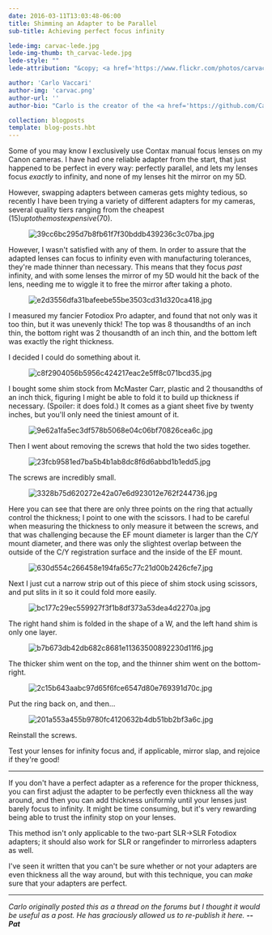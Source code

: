 ```yaml
---
date: 2016-03-11T13:03:48-06:00 
title: Shimming an Adapter to be Parallel
sub-title: Achieving perfect focus infinity

lede-img: carvac-lede.jpg
lede-img-thumb: th_carvac-lede.jpg
lede-style: ""
lede-attribution: "&copy; <a href='https://www.flickr.com/photos/carvac/'>Carlo Vaccari</a>"

author: 'Carlo Vaccari'
author-img: 'carvac.png'
author-url: ''
author-bio: "Carlo is the creator of the <a href='https://github.com/CarVac/filmulator-gui'>Filmulator</a> project and owns too many manual lenses.<br>You can find his photography on <a href='https://www.flickr.com/photos/carvac/'>Flickr</a> and his <a href='https://github.com/CarVac'>projects on Github</a>."

collection: blogposts 
template: blog-posts.hbt
---
```


Some of you may know I exclusively use Contax manual focus lenses on my Canon cameras. I have had one reliable adapter from the start, that just happened to be perfect in every way: perfectly parallel, and lets my lenses focus *exactly* to infinity, and none of my lenses hit the mirror on my 5D.


However, swapping adapters between cameras gets mighty tedious, so recently I have been trying a variety of different adapters for my cameras, several quality tiers ranging from the cheapest ($15) up to the most expensive ($70).

<!-- more -->

<figure>
<img src='39cc6bc295d7b8fb61f7f30bddb439236c3c07ba.jpg' alt='39cc6bc295d7b8fb61f7f30bddb439236c3c07ba.jpg'>
</figure>

However, I wasn't satisfied with any of them. In order to assure that the adapted lenses can focus to infinity even with manufacturing tolerances, they're made thinner than necessary. This means that they focus *past* infinity, and with some lenses the mirror of my 5D would hit the back of the lens, needing me to wiggle it to free the mirror after taking a photo.

<figure>
<img src='e2d3556dfa31bafeebe55be3503cd31d320ca418.jpg' alt='e2d3556dfa31bafeebe55be3503cd31d320ca418.jpg'>
</figure>

I measured my fancier Fotodiox Pro adapter, and found that not only was it too thin, but it was unevenly thick! The top was 8 thousandths of an inch thin, the bottom right was 2 thousandth of an inch thin, and the bottom left was exactly the right thickness.

I decided I could do something about it.

<figure>
<img src='c8f2904056b5956c424217eac2e5ff8c071bcd35.jpg' alt='c8f2904056b5956c424217eac2e5ff8c071bcd35.jpg'>
</figure>

I bought some shim stock from McMaster Carr, plastic and 2 thousandths of an inch thick, figuring I might be able to fold it to build up thickness if necessary. (Spoiler: it does fold.) It comes as a giant sheet five by twenty inches, but you'll only need the tiniest amount of it.

<figure>
<img src='9e62a1fa5ec3df578b5068e04c06bf70826cea6c.jpg' alt='9e62a1fa5ec3df578b5068e04c06bf70826cea6c.jpg'>
</figure>

Then I went about removing the screws that hold the two sides together.

<figure>
<img src='23fcb9581ed7ba5b4b1ab8dc8f6d6abbd1b1edd5.jpg' alt='23fcb9581ed7ba5b4b1ab8dc8f6d6abbd1b1edd5.jpg'>
</figure>

The screws are incredibly small.

<figure>
<img src='3328b75d620272e42a07e6d923012e762f244736.jpg' alt='3328b75d620272e42a07e6d923012e762f244736.jpg'>
</figure>

Here you can see that there are only three points on the ring that actually control the thickness; I point to one with the scissors. I had to be careful when measuring the thickness to only measure it between the screws, and that was challenging because the EF mount diameter is larger than the C/Y mount diameter, and there was only the slightest overlap between the outside of the C/Y registration surface and the inside of the EF mount.

<figure>
<img src='630d554c266458e194fa65c77c21d00b2426cfe7.jpg' alt='630d554c266458e194fa65c77c21d00b2426cfe7.jpg'>
</figure>

Next I just cut a narrow strip out of this piece of shim stock using scissors, and put slits in it so it could fold more easily.

<figure>
<img src='bc177c29ec559927f3f1b8df373a53dea4d2270a.jpg' alt='bc177c29ec559927f3f1b8df373a53dea4d2270a.jpg'>
</figure>

The right hand shim is folded in the shape of a W, and the left hand shim is only one layer.

<figure>
<img src='b7b673db42db682c8681e11363500892230d11f6.jpg' alt='b7b673db42db682c8681e11363500892230d11f6.jpg'>
</figure>

The thicker shim went on the top, and the thinner shim went on the bottom-right.

<figure>
<img src='2c15b643aabc97d65f6fce6547d80e769391d70c.jpg' alt='2c15b643aabc97d65f6fce6547d80e769391d70c.jpg'>
</figure>

Put the ring back on, and then...

<figure>
<img src='201a553a455b9780fc4120632b4db51bb2bf3a6c.jpg' alt='201a553a455b9780fc4120632b4db51bb2bf3a6c.jpg'>
</figure>

Reinstall the screws.

Test your lenses for infinity focus and, if applicable, mirror slap, and rejoice if they're good!

---

If you don't have a perfect adapter as a reference for the proper thickness, you can first adjust the adapter to be perfectly even thickness all the way around, and then you can add thickness uniformly until your lenses just barely focus to infinity. It might be time consuming, but it's very rewarding being able to trust the infinity stop on your lenses.

This method isn't only applicable to the two-part SLR->SLR Fotodiox adapters; it should also work for SLR or rangefinder to mirrorless adapters as well.

I've seen it written that you can't be sure whether or not your adapters are even thickness all the way around, but with this technique, you can *make* sure that your adapters are perfect.

---

_Carlo originally posted this as a thread on the forums but I thought it would be useful as a post.  He has graciously allowed us to re-publish it here. **--Pat**_
